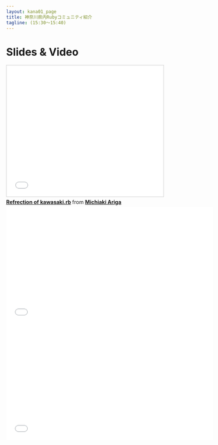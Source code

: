 ```yaml
---
layout: kana01_page
title: 神奈川県内Rubyコミュニティ紹介
tagline: (15:30〜15:40)
---
```


# Slides & Video

<iframe src="//www.slideshare.net/slideshow/embed_code/43606683" width="425" height="355" frameborder="0" marginwidth="0" marginheight="0" scrolling="no" style="border:1px solid #CCC; border-width:1px; margin-bottom:5px; max-width: 100%;" allowfullscreen> </iframe> <div style="margin-bottom:5px"> <strong> <a href="//www.slideshare.net/chezou/kana01-kawasakirb" title="Refrection of kawasaki.rb" target="_blank">Refrection of kawasaki.rb</a> </strong> from <strong><a href="//www.slideshare.net/chezou" target="_blank">Michiaki Ariga</a></strong> </div>

<iframe width="560" height="315" src="//www.youtube.com/embed/9lcX5ueo9a0?list=PLFhrObr2eydttZ1vfU1IrkSJZIhYcJ6TA" frameborder="0" allowfullscreen></iframe>

<iframe width="560" height="315" src="//www.youtube.com/embed/VhtSGxtY9ts?list=PLFhrObr2eydttZ1vfU1IrkSJZIhYcJ6TA" frameborder="0" allowfullscreen></iframe>